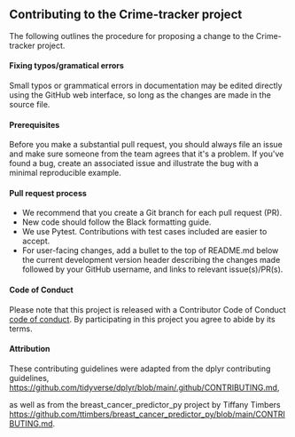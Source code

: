 ## Contributing to the Crime-tracker project

The following outlines the procedure for proposing a change to the Crime-tracker project.

#### Fixing typos/gramatical errors
Small typos or grammatical errors in documentation may be edited directly using the GitHub web interface, so long as the changes are made in the source file.

#### Prerequisites
Before you make a substantial pull request, you should always file an issue and make sure someone from the team agrees that it's a problem. If you've found a bug, create an associated issue and illustrate the bug with a minimal reproducible example.

#### Pull request process
- We recommend that you create a Git branch for each pull request (PR).
- New code should follow the Black formatting guide. 
- We use Pytest. Contributions with test cases included are easier to accept.
- For user-facing changes, add a bullet to the top of README.md below the current development version header describing the changes made followed by your GitHub username, and links to relevant issue(s)/PR(s).

#### Code of Conduct
Please note that this project is released with a Contributor Code of Conduct [code of conduct](CODE_OF_CONDUCT.md). By participating in this project you agree to abide by its terms.

#### Attribution
These contributing guidelines were adapted from the dplyr contributing guidelines, 
https://github.com/tidyverse/dplyr/blob/main/.github/CONTRIBUTING.md, 

as well as from the breast_cancer_predictor_py project by Tiffany Timbers
https://github.com/ttimbers/breast_cancer_predictor_py/blob/main/CONTRIBUTING.md.

